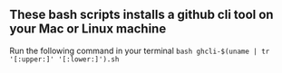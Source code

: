 ## These bash scripts installs a github cli tool on your Mac or Linux machine

Run the following command in your terminal
`bash ghcli-$(uname | tr '[:upper:]' '[:lower:]').sh`
